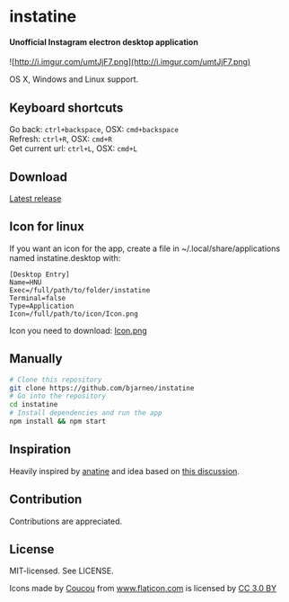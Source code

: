 # instatine
#### Unofficial Instagram electron desktop application

![http://i.imgur.com/umtJjF7.png](http://i.imgur.com/umtJjF7.png)

OS X, Windows and Linux support.

## Keyboard shortcuts
Go back: `ctrl+backspace`, OSX: `cmd+backspace`  
Refresh: `ctrl+R`, OSX: `cmd+R`  
Get current url: `ctrl+L`, OSX: `cmd+L`  

## Download
[Latest release](https://github.com/bjarneo/instatine/releases/latest)

## Icon for linux
If you want an icon for the app, create a file in ~/.local/share/applications named
instatine.desktop with:
```
[Desktop Entry]
Name=HNU
Exec=/full/path/to/folder/instatine
Terminal=false
Type=Application
Icon=/full/path/to/icon/Icon.png
```
Icon you need to download: [Icon.png](https://github.com/bjarneo/instatine/blob/master/media/Icon.png)

## Manually

```bash
# Clone this repository
git clone https://github.com/bjarneo/instatine
# Go into the repository
cd instatine
# Install dependencies and run the app
npm install && npm start
```

Inspiration
------
Heavily inspired by [anatine](https://github.com/sindresorhus/anatine/) and idea based on [this discussion](https://github.com/sindresorhus/anatine/issues/28).

Contribution
------
Contributions are appreciated.

License
------
MIT-licensed. See LICENSE.

<div>Icons made by <a href="http://www.flaticon.com/authors/coucou" title="Coucou">Coucou</a> from <a href="http://www.flaticon.com" title="Flaticon">www.flaticon.com</a> is licensed by <a href="http://creativecommons.org/licenses/by/3.0/" title="Creative Commons BY 3.0" target="_blank">CC 3.0 BY</a></div>
